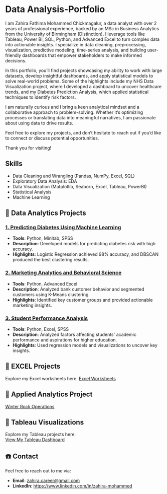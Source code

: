 # Data Analysis-Portfolio

I am Zahira Fathima Mohammed Chickmagalur, a data analyst with over 2 years of professional experience, backed by an MSc in Business Analytics from the University of Birmingham (Distinction). I leverage tools like Tableau, Power BI, SQL, Python, and Advanced Excel to turn complex data into actionable insights. I specialize in data cleaning, preprocessing, visualization, predictive modeling, time-series analysis, and building user-friendly dashboards that empower stakeholders to make informed decisions.

In this portfolio, you’ll find projects showcasing my ability to work with large datasets, develop insightful dashboards, and apply statistical models to solve real-world problems. Some of the highlights include my NHS Data Visualization project, where I developed a dashboard to uncover healthcare trends, and my Diabetes Prediction Analysis, which applied statistical techniques to identify risk factors.

I am naturally curious and I bring a keen analytical mindset and a collaborative approach to problem-solving. Whether it’s optimizing processes or translating data into meaningful narratives, I am passionate about using data to drive results.

Feel free to explore my projects, and don’t hesitate to reach out if you’d like to connect or discuss potential opportunities.

Thank you for visiting!

## Skills
- Data Cleaning and Wrangling (Pandas, NumPy, Excel, SQL)
- Exploratory Data Analysis: EDA
- Data Visualization (Matplotlib, Seaborn, Excel, Tableau, PowerBI)
- Statistical Analysis
- Machine Learning

## 📌 Data Analytics Projects
### [1. Predicting Diabetes Using Machine Learning](./Diabetes_Prediction)
- **Tools**: Python, Minitab, SPSS
- **Description**: Developed models for predicting diabetes risk with high accuracy.
- **Highlights**: Logistic Regression achieved 98% accuracy, and DBSCAN produced the best clustering results.
  
### [2. Marketing Analytics and Behavioral Science](./Marketing_Analytics)
- **Tools**: Python, Advanced Excel
- **Description**: Analyzed bank customer behavior and segmented customers using K-Means clustering.
- **Highlights**: Identified key customer groups and provided actionable marketing insights.

### [3. Student Performance Analysis](./Student_Performance_Analysis)
- **Tools**: Python, Excel, SPSS
- **Description**: Analyzed factors affecting students' academic performance and aspirations for higher education.
- **Highlights**: Used regression models and visualizations to uncover key insights.

## 📌 EXCEL Projects
Explore my Excel worksheets here: [Excel Worksheets](./Excel) 



## 📌 Applied Analytics Project
[Winter Rock Operations](./Winter_Rock_Operations)



## 📌 Tableau Visualizations
Explore my Tableau projects here:  
[View My Tableau Dashboard](https://public.tableau.com/app/profile/zahira.mohammed/vizzes)


## ☎️ Contact
Feel free to reach out to me via:
- **Email**: zahira.career@gmail.com
- **LinkedIn**: https://www.linkedin.com/in/zahira-mohammed
  
